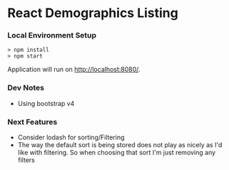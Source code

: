 # React Demographics Listing

### Local Environment Setup

```
> npm install
> npm start
```

Application will run on [http://localhost:8080/](http://localhost:8080/).

### Dev Notes
- Using bootstrap v4

### Next Features
- Consider lodash for sorting/Filtering
- The way the default sort is being stored does not play as nicely as I'd like with filtering. So when choosing that sort I'm just removing any filters
